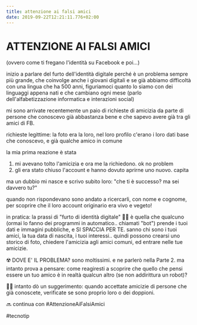 ```yaml
---
title: attenzione ai falsi amici
date: 2019-09-22T12:21:11.776+02:00
---
```


# ATTENZIONE AI FALSI AMICI
(ovvero come ti fregano l'identità su Facebook e poi...)

inizio a parlare del furto dell'identità digitale perché è un problema sempre più grande, che coinvolge anche i giovani digitali
e se già abbiamo difficoltà con una lingua che ha 500 anni, figuriamoci quanto lo siamo con dei linguaggi appena nati e che cambiano ogni mese (parlo dell'alfabetizzazione informatica e interazioni social)

mi sono arrivate recentemente un paio di richieste di amicizia da parte di persone che conoscevo già abbastanza bene e che sapevo avere già tra gli amici di FB.

richieste legittime: la foto era la loro, nel loro profilo c'erano i loro dati base che conoscevo, e già qualche amico in comune

la mia prima reazione è stata 
1) mi avevano tolto l'amicizia e ora me la richiedono. ok no problem
2) gli era stato chiuso l'account e hanno dovuto aprirne uno nuovo. capita

ma un dubbio mi nasce e scrivo subito loro: "che ti è successo? ma sei davvero tu?"

quando non rispondevano sono andato a ricercarli, con nome e cognome, per scoprire che il loro account originario era vivo e vegeto!

in pratica: la prassi di "furto di identità digitale" 🕵️‍♂️ è quella che qualcuno (ormai lo fanno dei programmi in automatico.. chiamati "bot") prende i tuoi dati e immagini pubbliche, e SI SPACCIA PER TE. 
sanno chi sono i tuoi amici, la tua data di nascita, i tuoi interessi.. quindi possono crearsi uno storico di foto, chiedere l'amicizia agli amici comuni, ed entrare nelle tue amicizie.

☢️ DOVE E' IL PROBLEMA?
sono moltissimi. e ne parlerò nella Parte 2.
ma intanto prova a pensare: come reagiresti a scoprire che quello che pensi essere un tuo amico è in realtà qualcun altro (se non addirittura un robot)?

👨‍🏫 intanto dò un suggerimento: quando accettate amicizie di persone che già conoscete, verificate se sono proprio loro o dei doppioni.

🔜 continua con #AttenzioneAiFalsiAmici

#tecnotip